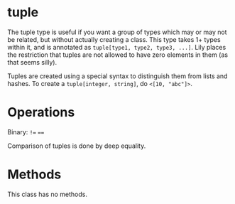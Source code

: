 tuple
=====

The tuple type is useful if you want a group of types which may or may not be related, but without actually creating a class. This type takes 1+ types within it, and is annotated as `tuple[type1, type2, type3, ...]`. Lily places the restriction that tuples are not allowed to have zero elements in them (as that seems silly).

Tuples are created using a special syntax to distinguish them from lists and hashes. To create a `tuple[integer, string]`, do `<[10, "abc"]>`.

# Operations

Binary: `!=` `==`

Comparison of tuples is done by deep equality. 

# Methods

This class has no methods.
